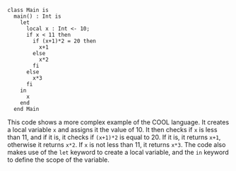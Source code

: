 ```cool
class Main is
  main() : Int is
    let
      local x : Int <- 10;
      if x < 11 then
        if (x+1)*2 = 20 then
          x+1
        else
          x*2
        fi
      else
        x*3
      fi
    in
      x
    end
  end Main
```

This code shows a more complex example of the COOL language. It creates a local variable `x` and assigns it the value of 10.
It then checks if `x` is less than 11, and if it is, it checks if `(x+1)*2` is equal to 20. If it is, it returns `x+1`, otherwise it returns `x*2`.
If `x` is not less than 11, it returns `x*3`.
The code also makes use of the `let` keyword to create a local variable, and the `in` keyword to define the scope of the variable.